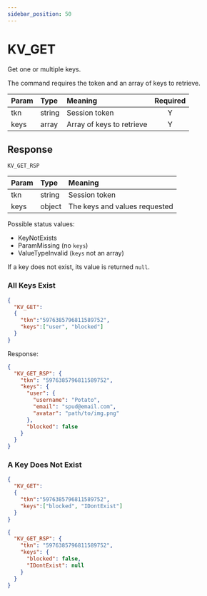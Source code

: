 ```yaml
---
sidebar_position: 50
---
```


# KV_GET
Get one or multiple keys.

The command requires the token and an array of keys to retrieve. 


|Param|Type|Meaning|Required|
|:---|:---|:---|:---:|
|tkn|string|Session token|Y|
|keys|array|Array of keys to retrieve|Y|


## Response

`KV_GET_RSP`


|Param|Type|Meaning|
|:---|:---|:---|
|tkn|string|Session token|
|keys|object|The keys and values requested|Y|


Possible status values:

- KeyNotExists
- ParamMissing (no `keys`)
- ValueTypeInvalid (`keys` not an array)


If a key does not exist, its value is returned `null`.

### All Keys Exist

```json
{
  "KV_GET":
  {
    "tkn":"5976385796811589752",
    "keys":["user", "blocked"]
  }
}
```

Response:

```json
{
  "KV_GET_RSP": {
    "tkn": "5976385796811589752",
    "keys": {
      "user": {
        "username": "Potato",
        "email": "spud@email.com",
        "avatar": "path/to/img.png"
      },
      "blocked": false
    }
  }
}
```

### A Key Does Not Exist

```json
{
  "KV_GET":
  {
    "tkn":"5976385796811589752",
    "keys":["blocked", "IDontExist"]
  }
}
```

```json
{
  "KV_GET_RSP": {
    "tkn": "5976385796811589752",
    "keys": {
      "blocked": false,
      "IDontExist": null
    }
  }
}
```